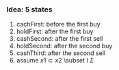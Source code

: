 
### Idea: 5 states
1. cachFirst: before the first buy
2. holdFirst: after the first buy
3. cashSecond: after the first sell
4. holdSecond: after the second buy
5. cashThird: after the second sell
6. assume $x1 \subset x2$ \subset I $\Sigma$